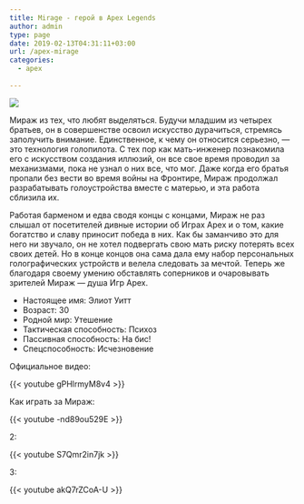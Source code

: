 ```yaml
---
title: Mirage - герой в Apex Legends
author: admin
type: page
date: 2019-02-13T04:31:11+03:00
url: /apex-mirage
categories:
  - apex
             
---
```


<img src="\pics\apex-mirage.jpg">

Мираж из тех, что любят выделяться. Будучи младшим из четырех братьев, он в совершенстве освоил искусство дурачиться, стремясь заполучить внимание. Единственное, к чему он относится серьезно, — это технология голопилота. С тех пор как мать-инженер познакомила его с искусством создания иллюзий, он все свое время проводил за механизмами, пока не узнал о них все, что мог. Даже когда его братья пропали без вести во время войны на Фронтире, Мираж продолжал разрабатывать голоустройства вместе с матерью, и эта работа сблизила их.

Работая барменом и едва сводя концы с концами, Мираж не раз слышал от посетителей дивные истории об Играх Apex и о том, какие богатство и славу приносит победа в них. Как бы заманчиво это для него ни звучало, он не хотел подвергать свою мать риску потерять всех своих детей. Но в конце концов она сама дала ему набор персональных голографических устройств и велела следовать за мечтой. Теперь же благодаря своему умению обставлять соперников и очаровывать зрителей Мираж — душа Игр Apex.
<ul>
<li>Настоящее имя: Элиот Уитт</li>
<li>Возраст: 30</li>
<li>Родной мир:	Утешение</li>
<li>Тактическая способность: Психоз</li>
<li>Пассивная способность: На бис!</li>
<li>Спецспособность: Исчезновение</li>
</ul>
Официальное видео:

{{< youtube gPHlrmyM8v4 >}}

Как играть за Мираж:

{{< youtube -nd89ou529E >}}

2:

{{< youtube S7Qmr2in7jk >}}

3:

{{< youtube akQ7rZCoA-U >}}